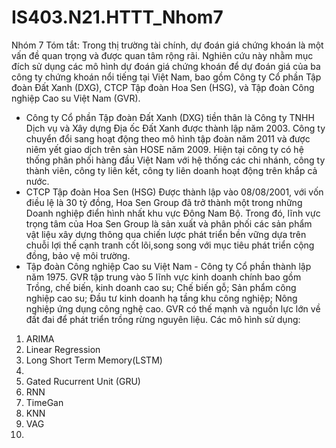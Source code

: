 # IS403.N21.HTTT_Nhom7
Nhóm 7
Tóm tắt:
Trong thị trường tài chính, dự đoán giá chứng khoán là một vấn đề quan trọng và được quan tâm rộng rãi. 
Nghiên cứu này nhằm mục đích sử dụng các mô hình dự đoán giá chứng khoán để dự đoán giá của ba công ty chứng khoán nổi tiếng tại Việt Nam,
bao gồm Công ty Cổ phần Tập đoàn Đất Xanh (DXG), CTCP Tập đoàn Hoa Sen (HSG), và Tập đoàn Công nghiệp Cao su Việt Nam (GVR).
- Công ty Cổ phần Tập đoàn Đất Xanh (DXG) tiền thân là Công ty TNHH Dịch vụ và Xây dựng Địa ốc Đất Xanh được thành lập năm 2003. 
Công ty chuyển đổi sang hoạt động theo mô hình tập đoàn năm 2011 và được niêm yết giao dịch trên sàn HOSE năm 2009. 
Hiện tại công ty có hệ thống phân phối hàng đầu Việt Nam với hệ thống các chi nhánh, công ty thành viên, công ty liên kết, 
công ty liên doanh hoạt động trên khắp cả nước.
- CTCP Tập đoàn Hoa Sen (HSG) Được thành lập vào 08/08/2001, với vốn điều lệ là 30 tỷ đồng, 
Hoa Sen Group đã trở thành một trong những Doanh nghiệp điển hình nhất khu vực Đông Nam Bộ. 
Trong đó, lĩnh vực trọng tâm của Hoa Sen Group là sản xuất và phân phối các sản phẩm vật liệu xây dựng thông qua 
chiến lược phát triển bền vững dựa trên chuỗi lợi thế cạnh tranh cốt lõi,song song với mục tiêu phát triển cộng đồng, bảo vệ môi trường.
- Tập đoàn Công nghiệp Cao su Việt Nam - Công ty Cổ phần thành lập năm 1975. 
GVR tập trung vào 5 lĩnh vực kinh doanh chính bao gồm Trồng, chế biến, kinh doanh cao su; Chế biến gỗ; Sản phẩm công nghiệp cao su;
Đầu tư kinh doanh hạ tầng khu công nghiệp; Nông nghiệp ứng dụng công nghệ cao. GVR có thế mạnh và nguồn lực lớn về đất đai để phát triển trồng rừng nguyên liệu.
Các mô hình sử dụng:
1.  ARIMA
2. Linear Regression
3. Long Short Term Memory(LSTM)
4.
5.  Gated Rucurrent Unit (GRU)
6. RNN
7. TimeGan
8. KNN
9. VAG
10. 

